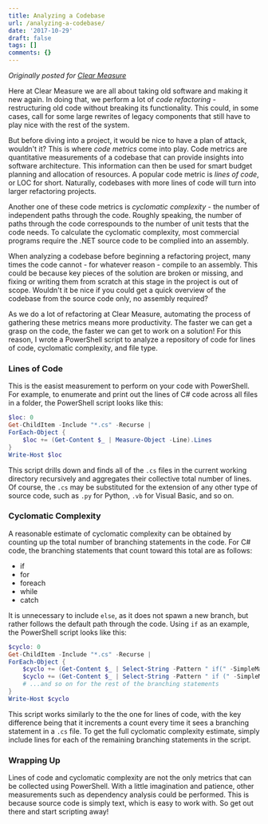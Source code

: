 ```yaml
---
title: Analyzing a Codebase
url: /analyzing-a-codebase/
date: '2017-10-29'
draft: false
tags: []
comments: {}
---
```

_Originally posted for [Clear Measure](https://www.clear-measure.com/)_

Here at Clear Measure we are all about taking old software and making it new again. In doing that, we perform a lot of _code refactoring_ - restructuring old code without breaking its functionality. This could, in some cases, call for some large rewrites of legacy components that still have to play nice with the rest of the system.

But before diving into a project, it would be nice to have a plan of attack, wouldn't it? This is where _code metrics_ come into play. Code metrics are quantitative measurements of a codebase that can provide insights into software architecture. This information can then be used for smart budget planning and allocation of resources. A popular code metric is _lines of code_, or LOC for short. Naturally, codebases with more lines of code will turn into larger refactoring projects.

Another one of these code metrics is _cyclomatic complexity_ - the number of independent paths through the code. Roughly speaking, the number of paths through the code correspounds to the number of unit tests that the code needs. To calculate the cyclomatic complexity, most commercial programs require the .NET source code to be complied into an assembly.

When analyzing a codebase before beginning a refactoring project, many times the code cannot - for whatever reason - compile to an assembly. This could be because key pieces of the solution are broken or missing, and fixing or writing them from scratch at this stage in the project is out of scope. Wouldn't it be nice if you could get a quick overview of the codebase from the source code only, no assembly required?

As we do a lot of refactoring at Clear Measure, automating the process of gathering these metrics means more productivity. The faster we can get a grasp on the code, the faster we can get to work on a solution! For this reason, I wrote a PowerShell script to analyze a repository of code for lines of code, cyclomatic complexity, and file type.

### Lines of Code

This is the easist measurement to perform on your code with PowerShell. For example, to enumerate and print out the lines of C# code across all files in a folder, the PowerShell script looks like this:

```powershell
$loc: 0
Get-ChildItem -Include "*.cs" -Recurse |
ForEach-Object {
    $loc += (Get-Content $_ | Measure-Object -Line).Lines
}
Write-Host $loc
```

This script drills down and finds all of the `.cs` files in the current working directory recursively and aggregates their collective total number of lines. Of course, the `.cs` may be substituted for the extension of any other type of source code, such as `.py` for Python, `.vb` for Visual Basic, and so on.

### Cyclomatic Complexity

A reasonable estimate of cyclomatic complexity can be obtained by counting up the total number of branching statements in the code. For C# code, the branching statements that count toward this total are as follows:

* if
* for
* foreach
* while
* catch

It is unnecessary to include `else`, as it does not spawn a new branch, but rather follows the default path through the code. Using `if` as an example, the PowerShell script looks like this:

```powershell
$cyclo: 0
Get-ChildItem -Include "*.cs" -Recurse |
ForEach-Object {
    $cyclo += (Get-Content $_ | Select-String -Pattern " if(" -SimpleMatch -AllMatches).Count
    $cyclo += (Get-Content $_ | Select-String -Pattern " if (" -SimpleMatch -AllMatches).Count
    # ...and so on for the rest of the branching statements
}
Write-Host $cyclo
```

This script works similarly to the the one for lines of code, with the key difference being that it increments a count every time it sees a branching statement in a `.cs` file. To get the full cyclomatic complexity estimate, simply include lines for each of the remaining branching statements in the script.

### Wrapping Up

Lines of code and cyclomatic complexity are not the only metrics that can be collected using PowerShell. With a little imagination and patience, other measurements such as dependency analysis could be performed. This is because source code is simply text, which is easy to work with. So get out there and start scripting away!
